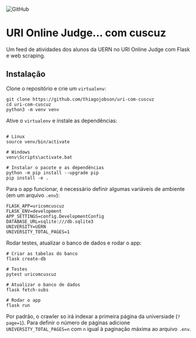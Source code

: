![GitHub](https://img.shields.io/github/license/thiagojobson/uri-com-cuscuz)

# URI Online Judge... com cuscuz

Um feed de atividades dos alunos da UERN no URI Online Judge com Flask e web scraping.

## Instalação


Clone o repositório e crie um `virtualenv`:

```
git clone https://github.com/thiagojobson/uri-com-cuscuz
cd uri-com-cuscuz
python3 -m venv venv
```

Ative o `virtualenv` e instale as dependências:

```

# Linux
source venv/bin/activate

# Windows
venv\Scripts\activate.bat

# Instalar o pacote e as dependências
python -m pip install --upgrade pip
pip install -e .
```

Para o app funcionar, é necessário definir algumas variáveis de ambiente (em um arquivo `.env`):

```
FLASK_APP=uricomcuscuz
FLASK_ENV=development
APP_SETTINGS=config.DevelopmentConfig
DATABASE_URL=sqlite:///db.sqlite3
UNIVERSITY=UERN
UNIVERSITY_TOTAL_PAGES=1
```

Rodar testes, atualizar o banco de dados e rodar o app:

```
# Criar as tabelas do banco
flask create-db

# Testes
pytest uricomcuscuz

# Atualizar o banco de dados
flask fetch-subs

# Rodar o app
flask run
```

Por padrão, o crawler so irá indexar a primeira página da universiade (`?page=1`). Para definir o número de páginas
adicione `UNIVERSITY_TOTAL_PAGES=n` com `n` igual à paginação máxima ao arquivo `.env`.

